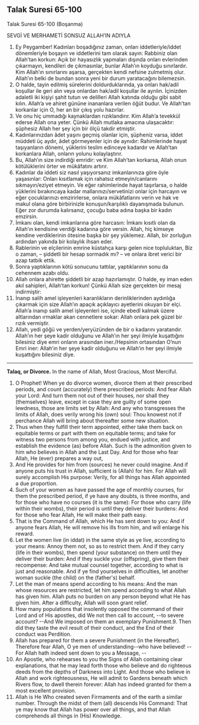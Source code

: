 
## Talak Suresi 65-100

Talak Suresi 65-100 (Boşanma)

SEVGİ VE MERHAMETİ SONSUZ ALLAH’IN ADIYLA

1. Ey Peygamber! Kadınları boşadığınız zaman, onları iddetleriyle/iddet dönemleriyle boşayın ve iddetlerini tam olarak sayın: Rabbiniz olan Allah’tan korkun: Açık bir hayasızlık yapmaları dışında onları evlerinden çıkarmayın, kendileri de çıkmasınlar, bunlar Allah’ın koyduğu sınırlardır. Kim Allah’ın sınırlarını aşarsa, gerçekten kendi nefsine zulmetmiş olur. Allah’ın belki de bundan sonra yeni bir durum yaratacağını bilemezsin.
2. O halde, tayin edilmiş sürelerini doldurduklarında, ya onları hak/adil koşullar ile geri alın veya onlardan hak/adil koşullar ile ayrılın. İçinizden adaletli iki kişiyi şahit tutun ve delilleri Allah katında olduğu gibi sabit kılın. Allah’a ve ahiret gününe inananlara verilen öğüt budur. Ve Allah’tan korkanlar için O, her an bir çıkış yolu hazırlar.
3. Ve onu hiç ummadığı kaynaklardan rızıklandırır. Kim Allah’a tevekkül ederse Allah ona yeter. Çünkü Allah mutlaka amacına ulaşacaktır: şüphesiz Allah her şey için bir ölçü takdir etmiştir.
4. Kadınlarınızdan âdet yaşını geçmiş olanlar için, şüpheniz varsa, iddet müddeti üç aydır, âdet görmeyenler için de aynıdır: Rahimlerinde hayat taşıyanların dönemi, yüklerini teslim edinceye kadardır ve Allah’tan korkanlara Allah, onların yolunu kolaylaştırır.
5. Bu, Allah’ın size indirdiği emridir: ve Kim Allah’tan korkarsa, Allah onun kötülüklerini örter ve mükâfatını artırır.
6. Kadınlar da iddeti siz nasıl yaşıyorsanız imkanlarınıza göre öyle yaşasınlar: Onları kısıtlamak için rahatsız etmeyin/canlarını sıkmayın/eziyet etmeyin. Ve eğer rahimlerinde hayat taşırlarsa, o halde yüklerini bırakıncaya kadar mallarınızı/servetinizi onlar için harcayın ve eğer çocuklarınızı emzirirlerse, onlara mükâfatlarını verin ve hak ve makul olana göre birbirinizle konuşun/karşılıklı dayanışmada bulunun. Eğer zor durumda kalırsanız, çocuğu baba adına başka bir kadın emzirsin.
7. İmkanı olan, kendi imkanlarına göre harcasın: İmkanı kısıtlı olan da Allah’ın kendisine verdiği kadarına göre versin. Allah, hiç kimseye kendine verdiklerinin ötesine başka bir şey yüklemez. Allah, bir zorluğun ardından yakında bir kolaylık ihsan eder.
8. Rablerinin ve elçilerinin emrine küstahça karşı gelen nice topluluktan, Biz o zaman, – şiddetli bir hesap sormadık mı? – ve onlara ibret verici bir azap tatbik ettik.
9. Sonra yaptıklarının kötü sonucunu tattılar, yaptıklarının sonu da cehennem azabı oldu.
10. Allah onlara ahirette şiddetli bir azap hazırlamıştır. O halde, ey iman eden akıl sahipleri, Allah’tan korkun! Çünkü Allah size gerçekten bir mesaj indirmiştir:
11. İnanıp salih amel işleyenleri karanlıkların derinliklerinden aydınlığa çıkarmak için size Allah’ın apaçık açıklayıcı ayetlerini okuyan bir elçi. Allah’a inanıp salih amel işleyenleri ise, içinde ebedî kalmak üzere altlarından ırmaklar akan cennetlere sokar: Allah onlara pek güzel bir rızık vermiştir.
12. Allah, yedi göğü ve yerden/yeryüzünden de bir o kadarını yaratandır. Allah’ın her şeye kadir olduğunu ve Allah’ın her şeyi ilmiyle kuşattığını bilesiniz diye emri onların arasından iner./Hepsinin ortasından O’nun Emri iner: Allah’ın her şeye kadir olduğunu ve Allah’ın her şeyi ilmiyle kuşattığını bilesiniz diye.

---


**Talaq, or Divorce.** 
In the name of Allah, Most Gracious, Most Merciful.


1. O Prophet! When ye do divorce women,
divorce them at their prescribed periods, and count (accurately)
there prescribed periods: And fear Allah your Lord: And turn
them not out of their houses, nor shall they (themselves) leave,
except in case they are guilty of some open lewdness, those are
limits set by Allah: And any who transgresses the limits of
Allah, does verily wrong his (own) soul: Thou knowest not if
perchance Allah will bring about thereafter some new situation.
2. Thus when they fulfill their term appointed, either take them
back on equitable terms or part with them on equitable terms;
and take for witness two persons from among you, endued with
justice, and establish the evidence (as) before Allah. Such is
the admonition given to him who believes in Allah and the Last
Day. And for those who fear Allah, He (ever) prepares a way out,
3. And He provides for him from (sources) he never could
imagine. And if anyone puts his trust in Allah, sufficient is
(Allah) for him. For Allah will surely accomplish His purpose:
Verily, for all things has Allah appointed a due proportion.
4. Such of your women as have passed the age of monthly courses,
for them the prescribed period, if ye have any doubts, is three
months, and for those who have no courses (it is the same): For
those who carry (life within their wombs), their period is until
they deliver their burdens: And for those who fear Allah, He
will make their path easy.
5. That is the Command of Allah, which He has sent down to you:
And if anyone fears Allah, He will remove his ills from him, and
will enlarge his reward.
6. Let the women live (in iddat) in the same style as ye live,
according to your means: Annoy them not, so as to restrict them.
And if they carry (life in their wombs), then spend (your
substance) on them until they deliver their burden: And if they
suckle your (offspring), give them their recompense: And take
mutual counsel together, according to what is just and
reasonable. And if ye find yourselves in difficulties, let
another woman suckle (the child) on the (father's) behalf.
7. Let the man of means spend according to his means: And the
man whose resources are restricted, let him spend according to
what Allah has given him. Allah puts no burden on any person
beyond what He has given him. After a difficulty, Allah will
soon grant relief.
8. How many populations that insolently opposed the command of
their Lord and of His apostles, did We not then call to account,
--to severe account? --And We imposed on them an exemplary
Punishment.9. Then did they taste the evil result of their conduct, and the
End of their conduct was Perdition.
10. Allah has prepared for them a severe Punishment (in the
Hereafter). Therefore fear Allah, O ye men of understanding--who
have believed! --For Allah hath indeed sent down to you a
Message, --
11. An Apostle, who rehearses to you the Signs of Allah
containing clear explanations, that he may lead forth those who
believe and do righteous deeds from the depths of Darkness into
Light. And those who believe in Allah and work righteousness, He
will admit to Gardens beneath which Rivers flow, to dwell
therein forever: Allah has indeed granted for them a most
excellent provision.
12. Allah is He Who created seven Firmaments and of the earth a
similar number. Through the midst of them (all) descends His
Command: That ye may know that Allah has power over all things,
and that Allah comprehends all things in (His) Knowledge.